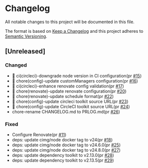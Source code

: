 # Changelog

All notable changes to this project will be documented in this file.

The format is based on [Keep a Changelog](https://keepachangelog.com/en/1.0.0/)
and this project adheres to [Semantic Versioning](https://semver.org/spec/v2.0.0.html).

## [Unreleased]

### Changed

- 👷 ci(circleci)-downgrade node version in CI configuration(pr [#15])
- 🔧 chore(config)-update customManagers configuration(pr [#16])
- 👷 ci(circleci)-enhance renovate config validation(pr [#17])
- 🔧 chore(renovate)-update renovate configuration(pr [#20])
- 🔧 chore(renovate)-update schedule format(pr [#22])
- 🔧 chore(config)-update circleci toolkit source URL(pr [#23])
- 🔧 chore(config)-update CircleCI toolkit source URL(pr [#24])
- chore-rename CHANGELOG.md to PRLOG.md(pr [#26])

### Fixed

- Configure Renovate(pr [#11])
- deps: update cimg/node docker tag to v24(pr [#18])
- deps: update cimg/node docker tag to v24.6.0(pr [#25])
- deps: update cimg/node docker tag to v24.8.0(pr [#27])
- deps: update dependency toolkit to v2.13.0(pr [#28])
- deps: update dependency toolkit to v2.13.5(pr [#29])

[#15]: https://github.com/digital-prstv/renovate-config/pull/15
[#16]: https://github.com/digital-prstv/renovate-config/pull/16
[#11]: https://github.com/digital-prstv/renovate-config/pull/11
[#17]: https://github.com/digital-prstv/renovate-config/pull/17
[#18]: https://github.com/digital-prstv/renovate-config/pull/18
[#20]: https://github.com/digital-prstv/renovate-config/pull/20
[#22]: https://github.com/digital-prstv/renovate-config/pull/22
[#23]: https://github.com/digital-prstv/renovate-config/pull/23
[#24]: https://github.com/digital-prstv/renovate-config/pull/24
[#25]: https://github.com/digital-prstv/renovate-config/pull/25
[#26]: https://github.com/digital-prstv/renovate-config/pull/26
[#27]: https://github.com/digital-prstv/renovate-config/pull/27
[#28]: https://github.com/digital-prstv/renovate-config/pull/28
[#29]: https://github.com/digital-prstv/renovate-config/pull/29

